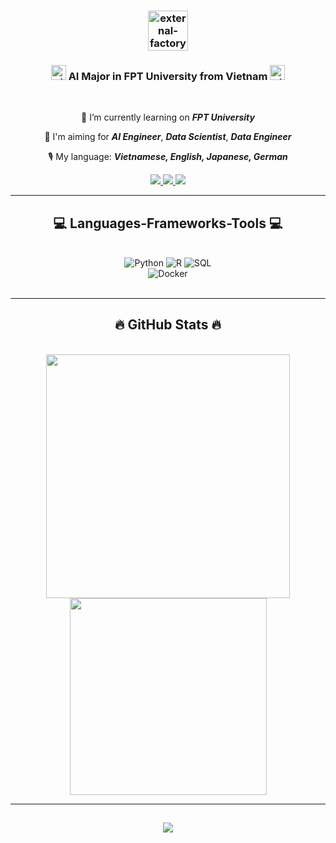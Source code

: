 <h3 align="center"><img width="64" height="64" src="https://img.icons8.com/external-flat-wichaiwi/64/external-factory-china-and-us-trade-war-flat-wichaiwi.png" alt="external-factory-china-and-us-trade-war-flat-wichaiwi"/></h3>
<h3 align="center"><a href='https://moewalls.com/others/pepe-matrix-live-wallpaper/' target='_blank'><img width="24" height="24" src="https://img.icons8.com/emoji/48/vietnam-emoji.png" alt="vietnam-emoji"/></a> AI Major in FPT University from Vietnam <a href='https://moewalls.com/others/pepe-matrix-live-wallpaper/' target='_blank'><img width="24" height="24" src="https://img.icons8.com/emoji/48/vietnam-emoji.png" alt="vietnam-emoji" alt="vietnam--v1"/></a></h3>
<br/>
<div align="center">
 
 🔭 I’m currently learning on **_FPT University_**
 
 🌱 I'm aiming for **_AI Engineer_**, **_Data Scientist_**, **_Data Engineer_**

 🎙️ My language: **_Vietnamese, English, Japanese, German_**

 </div>
<div align="center"> 
  <a href="mailto:dylanvu6868@gmail.com">
    <img src="https://img.shields.io/badge/Gmail-333333?style=for-the-badge&logo=gmail&logoColor=red" />
  </a>
  <a href="https://www.linkedin.com/in/dylanvu6868/" target="_blank">
    <img src="https://img.shields.io/badge/LinkedIn-0077B5?style=for-the-badge&logo=linkedin&logoColor=white" target="_blank" />
  </a>
  <a href="https://www.overleaf.com/read/dbcvwjcphyjr#0a39b5" target="_blank">
     <img src="https://img.shields.io/badge/CV-FF5722?style=for-the-badge&logo=todoist&logoColor=white" target="_blank" /> <!-- sqlite, safari, google-chrome are other good icon options -->
  </a>
</div>
 <hr/>
<h2 align="center">💻 Languages-Frameworks-Tools 💻</h2>
<br/>
<div align="center">
<img src="https://img.shields.io/badge/python-3670A0?style=for-the-badge&logo=python&logoColor=ffdd54" alt="Python" />
<img src="https://img.shields.io/badge/r-%23276DC3.svg?style=for-the-badge&logo=r&logoColor=white" alt="R" />
<img src="https://img.shields.io/badge/sql-%2300758f.svg?style=for-the-badge&logo=postgresql&logoColor=white" alt="SQL" /><br>
<img src="https://img.shields.io/badge/docker-%232496ED.svg?style=for-the-badge&logo=docker&logoColor=white" alt="Docker" />
</div><br>
</div>
<hr/>
<h2 align="center">🔥 GitHub Stats 🔥</h2>
<!-- https://github.com/anuraghazra/github-readme-stats -->
<br>
<div align=center>
  <a>
   <img width="390" src="https://github-readme-stats.vercel.app/api?username=dylanvu6868&theme=radical&hide_border=false&include_all_commits=true&count_private=true&title_color=61dafb&text_color=ffffff&icon_color=61dafb&bg_color=20232a&border_color=61dafb" />
  </a>
  <a>
    <img width="315" src="https://github-readme-stats.vercel.app/api/top-langs/?username=dylanvu6868&theme=radical&title_color=61dafb&text_color=ffffff&icon_color=61dafb&bg_color=20232a&langs_count=8&layout=compact&border_color=61dafb&hide_border=false&cache_seconds=1800" />
  </a>
</div>

</div>
<hr/>
<h2 align="center">
   <img src="https://img.icons8.com/?size=100&id=21735&format=png&color=000000" />
</h2>

